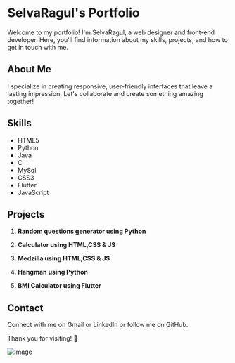 
# SelvaRagul's Portfolio

Welcome to my portfolio! I'm SelvaRagul, a web designer and front-end developer. Here, you'll find information about my skills, projects, and how to get in touch with me.

## About Me
I specialize in creating responsive, user-friendly interfaces that leave a lasting impression. Let's collaborate and create something amazing together!

## Skills
- HTML5
- Python
- Java
- C
- MySql
- CSS3
- Flutter
- JavaScript

## Projects
1. **Random questions generator using Python**

2. **Calculator using HTML,CSS & JS**
   
3. **Medzilla using HTML,CSS & JS**
   
4. **Hangman using Python**

5. **BMI Calculator using Flutter**

## Contact
Connect with me on Gmail or LinkedIn or follow me on GitHub.

Thank you for visiting! 🌟

![image](https://github.com/selvaragul-M/Responsive_Portfolio/assets/156414212/b84b1c95-def2-4351-b2cb-dc9d1ef21d2a)
